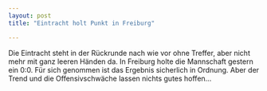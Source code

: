 ```yaml
---
layout: post
title: "Eintracht holt Punkt in Freiburg"

---
```


Die Eintracht steht in der Rückrunde nach wie vor ohne Treffer, aber nicht mehr mit ganz leeren Händen da. In Freiburg holte die Mannschaft gestern ein 0:0. Für sich genommen ist das Ergebnis sicherlich in Ordnung. Aber der Trend und die Offensivschwäche lassen nichts gutes hoffen...



